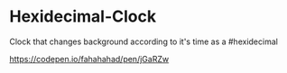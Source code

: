 # Hexidecimal-Clock
Clock that changes background according to it's time as a #hexidecimal

https://codepen.io/fahahahad/pen/jGaRZw
